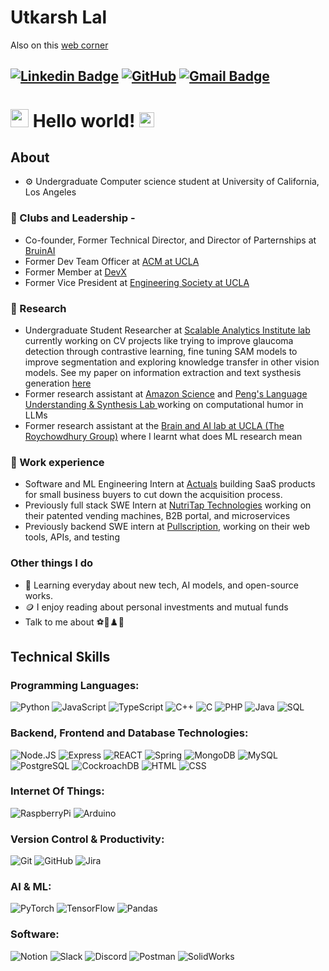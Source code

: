 # Utkarsh Lal

Also on this [web corner](https://utkarshlal.netlify.app/)

[![Linkedin Badge](https://img.shields.io/badge/-utkarshlal-blue?style=flat-square&logo=Linkedin&logoColor=white&link=https://www.linkedin.com/in/utkarshlal/)](https://www.linkedin.com/in/utkarshlal/) 
[![GitHub](https://img.shields.io/github/followers/utk7arsh?label=Follow&style=social)](https://github.com/utk7arsh/?tab=follow)
[![Gmail Badge](https://img.shields.io/badge/-utkarshlal01@gmail.com-c14438?style=flat-square&logo=Gmail&logoColor=white&link=mailto:utkarshlal01@gmail.com)](mailto:utkarshlal01@gmail.com)
---

# <img src="https://github.com/TheDudeThatCode/TheDudeThatCode/blob/master/Assets/Hi.gif" width="29px"> Hello world!&nbsp;<img src="https://github.com/TheDudeThatCode/TheDudeThatCode/blob/master/Assets/Earth.gif" width="24px">

  
## About

- ⚙️ Undergraduate Computer science student at University of California, Los Angeles

### 🌱 Clubs and Leadership -
  - Co-founder, Former Technical Director, and Director of Parternships at [BruinAI](https://www.bruinai.org/)
  - Former Dev Team Officer at [ACM at UCLA](https://www.uclaacm.com/)
  - Former Member at [DevX](https://www.ucladevx.com/)
  - Former Vice President at [Engineering Society at UCLA](https://www.esuc.ucla.edu/)

### 🧐 Research 
-  Undergraduate Student Researcher at [Scalable Analytics Institute lab](https://scai.cs.ucla.edu/) currently working on CV projects like trying to improve glaucoma detection through contrastive learning, fine tuning SAM models to improve segmentation and exploring knowledge transfer in other vision models. See my paper on information extraction and text systhesis generation [here](https://arxiv.org/pdf/2305.15090)
- Former research assistant at [Amazon Science](https://www.amazon.science/) and [Peng's Language Understanding & Synthesis Lab
](https://vnpeng.net/group/) working on computational humor in LLMs
- Former research assistant at the [Brain and AI lab at UCLA (The Roychowdhury Group)](https://www.vwaniroychowdhury.com) where I learnt what does ML research mean

### 💼 Work experience
- Software and ML Engineering Intern at [Actuals](https://useactuals.com/) building SaaS products for small business buyers to cut down the acquisition process.
- Previously full stack SWE Intern at [NutriTap Technologies](https://nutritap.in/) working on their patented vending machines, B2B portal, and microservices
- Previously backend SWE intern at [Pullscription](https://www.pullscription.com/), working on their web tools, APIs, and testing

### Other things I do
- 🔭 Learning everyday about new tech, AI models, and open-source works.
- 🪙 I enjoy reading about personal investments and mutual funds
- Talk to me about ⚽🎾♟️🏏

## Technical Skills
### Programming Languages:
![Python](https://img.shields.io/badge/-Python-2d2b55?style=for-the-badge&logo=Python)
![JavaScript](https://img.shields.io/badge/-JavaScript-2d2b55?style=for-the-badge&logo=JavaScript)
![TypeScript](https://img.shields.io/badge/-TypeScript-2d2b55?style=for-the-badge&logo=TypeScript)
![C++](https://img.shields.io/badge/-C++-2d2b55?style=for-the-badge&logo=Cplusplus)
![C](https://img.shields.io/badge/-C-2d2b55?style=for-the-badge&logo=C)
![PHP](https://img.shields.io/badge/-php-2d2b55?style=for-the-badge&logo=php)
![Java](https://img.shields.io/badge/-Java-2d2b55?style=for-the-badge&logo=Java)
![SQL](https://img.shields.io/badge/-SQL-2d2b55?style=for-the-badge&logo=MySQL)

### Backend, Frontend and Database Technologies:
![Node.JS](https://img.shields.io/badge/-Node.JS-2d2b55?style=for-the-badge&logo=Node.js)
![Express](https://img.shields.io/badge/-Express-2d2b55?style=for-the-badge&logo=Express)
![REACT](https://img.shields.io/badge/-REACT-2d2b55?style=for-the-badge&logo=React)
![Spring](https://img.shields.io/badge/-Spring-2d2b55?style=for-the-badge&logo=Spring)
![MongoDB](https://img.shields.io/badge/-MongoDB-2d2b55?style=for-the-badge&logo=mongoDB)
![MySQL](https://img.shields.io/badge/-mysql-2d2b55?style=for-the-badge&logo=mysql)
![PostgreSQL](https://img.shields.io/badge/-PostgreSQL-2d2b55?style=for-the-badge&logo=PostgreSQL)
![CockroachDB](https://img.shields.io/badge/-CockroachDB-2d2b55?style=for-the-badge&logo=cockroachlabs)
![HTML](https://img.shields.io/badge/-HTML-2d2b55?style=for-the-badge&logo=HTML5)
![CSS](https://img.shields.io/badge/-CSS-2d2b55?style=for-the-badge&logo=CSS3)

### Internet Of Things:
![RaspberryPi](https://img.shields.io/badge/-RaspberryPi-2d2b55?style=for-the-badge&logo=raspberrypi)
![Arduino](https://img.shields.io/badge/-Arduino-2d2b55?style=for-the-badge&logo=Arduino)

### Version Control & Productivity:
![Git](https://img.shields.io/badge/-Git-2d2b55?style=for-the-badge&logo=git)
![GitHub](https://img.shields.io/badge/-GitHub-2d2b55?style=for-the-badge&logo=github)
![Jira](https://img.shields.io/badge/-Jira-2d2b55?style=for-the-badge&logo=Jira)

### AI & ML:
![PyTorch](https://img.shields.io/badge/-PyTorch-2d2b55?style=for-the-badge&logo=pytorch)
![TensorFlow](https://img.shields.io/badge/-TensorFlow-2d2b55?style=for-the-badge&logo=tensorflow)
![Pandas](https://img.shields.io/badge/-pandas-2d2b55?style=for-the-badge&logo=pandas)

### Software:
![Notion](https://img.shields.io/badge/-Notion-2d2b55?style=for-the-badge&logo=Notion)
![Slack](https://img.shields.io/badge/-Slack-2d2b55?style=for-the-badge&logo=Slack)
![Discord](https://img.shields.io/badge/-Discord-2d2b55?style=for-the-badge&logo=Discord)
![Postman](https://img.shields.io/badge/-Postman-2d2b55?style=for-the-badge&logo=Postman)
![SolidWorks](https://img.shields.io/badge/-SolidWorks-2d2b55?style=for-the-badge&logo=SolidWorks)
